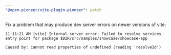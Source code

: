 ```yaml
---
"@open-pioneer/vite-plugin-pioneer": patch
---
```


Fix a problem that may produce dev server errors on newer versions of vite:

```
11:11:21 AM [vite] Internal server error: Failed to resolve services entry point for package $DIR/src/samples/showcase/showcase-app

Caused by: Cannot read properties of undefined (reading 'resolveId')
```
